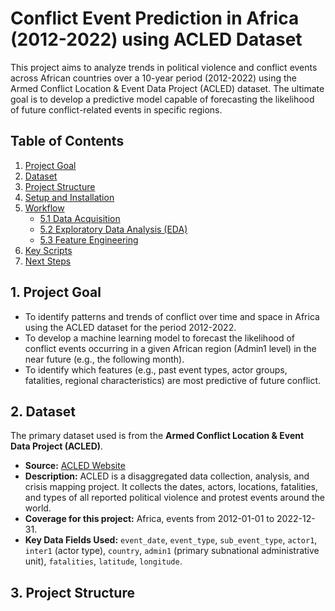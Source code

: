 # Conflict Event Prediction in Africa (2012-2022) using ACLED Dataset

This project aims to analyze trends in political violence and conflict events across African countries over a 10-year period (2012-2022) using the Armed Conflict Location & Event Data Project (ACLED) dataset. The ultimate goal is to develop a predictive model capable of forecasting the likelihood of future conflict-related events in specific regions.



## Table of Contents
1.  [Project Goal](#project-goal)
2.  [Dataset](#dataset)
3.  [Project Structure](#project-structure)
4.  [Setup and Installation](#setup-and-installation)
5.  [Workflow](#workflow)
    *   [5.1 Data Acquisition](#51-data-acquisition)
    *   [5.2 Exploratory Data Analysis (EDA)](#52-exploratory-data-analysis-eda)
    *   [5.3 Feature Engineering](#53-feature-engineering)
6.  [Key Scripts](#key-scripts)
7.  [Next Steps](#next-steps)

## 1. Project Goal
*   To identify patterns and trends of conflict over time and space in Africa using the ACLED dataset for the period 2012-2022.
*   To develop a machine learning model to forecast the likelihood of conflict events occurring in a given African region (Admin1 level) in the near future (e.g., the following month).
*   To identify which features (e.g., past event types, actor groups, fatalities, regional characteristics) are most predictive of future conflict.

## 2. Dataset
The primary dataset used is from the **Armed Conflict Location & Event Data Project (ACLED)**.
*   **Source:** [ACLED Website](https://acleddata.com/)
*   **Description:** ACLED is a disaggregated data collection, analysis, and crisis mapping project. It collects the dates, actors, locations, fatalities, and types of all reported political violence and protest events around the world.
*   **Coverage for this project:** Africa, events from 2012-01-01 to 2022-12-31.
*   **Key Data Fields Used:** `event_date`, `event_type`, `sub_event_type`, `actor1`, `inter1` (actor type), `country`, `admin1` (primary subnational administrative unit), `fatalities`, `latitude`, `longitude`.

## 3. Project Structure

